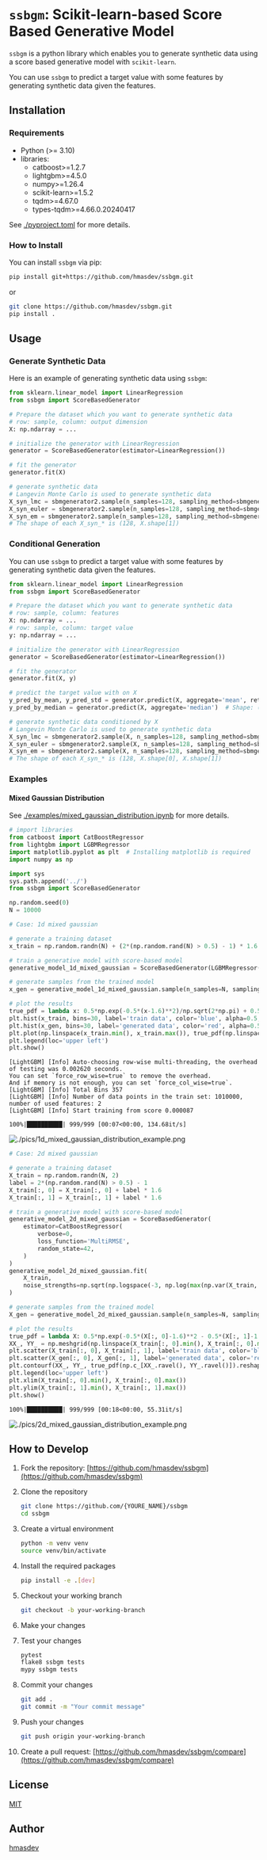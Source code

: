 # `ssbgm`: Scikit-learn-based Score Based Generative Model

`ssbgm` is a python library which enables you to generate synthetic data using a score based generative model with `scikit-learn`.

You can use `ssbgm` to predict a target value with some features by generating synthetic data given the features.

## Installation

### Requirements

- Python (>= 3.10)
- libraries:
  - catboost>=1.2.7
  - lightgbm>=4.5.0
  - numpy>=1.26.4
  - scikit-learn>=1.5.2
  - tqdm>=4.67.0
  - types-tqdm>=4.66.0.20240417

See [./pyproject.toml](./pyproject.toml) for more details.

### How to Install

You can install `ssbgm` via pip:

```bash
pip install git+https://github.com/hmasdev/ssbgm.git
```

or

```bash
git clone https://github.com/hmasdev/ssbgm.git
pip install .
```

## Usage

### Generate Synthetic Data

Here is an example of generating synthetic data using `ssbgm`:

```python
from sklearn.linear_model import LinearRegression
from ssbgm import ScoreBasedGenerator

# Prepare the dataset which you want to generate synthetic data
# row: sample, column: output dimension
X: np.ndarray = ...

# initialize the generator with LinearRegression
generator = ScoreBasedGenerator(estimator=LinearRegression())

# fit the generator
generator.fit(X)

# generate synthetic data
# Langevin Monte Carlo is used to generate synthetic data
X_syn_lmc = sbmgenerator2.sample(n_samples=128, sampling_method=sbmgenerator2.SamplingMethod.LANGEVIN_MONTECARLO, alpha=0.2, n_warmup=1000).squeeze()
X_syn_euler = sbmgenerator2.sample(n_samples=128, sampling_method=sbmgenerator2.SamplingMethod.EULER).squeeze()
X_syn_em = sbmgenerator2.sample(n_samples=128, sampling_method=sbmgenerator2.SamplingMethod.EULER_MARUYAMA).squeeze()
# The shape of each X_syn_* is (128, X.shape[1])
```

### Conditional Generation

You can use `ssbgm` to predict a target value with some features by generating synthetic data given the features.

```python
from sklearn.linear_model import LinearRegression
from ssbgm import ScoreBasedGenerator

# Prepare the dataset which you want to generate synthetic data
# row: sample, column: features
X: np.ndarray = ...
# row: sample, column: target value
y: np.ndarray = ...

# initialize the generator with LinearRegression
generator = ScoreBasedGenerator(estimator=LinearRegression())

# fit the generator
generator.fit(X, y)

# predict the target value with on X
y_pred_by_mean, y_pred_std = generator.predict(X, aggregate='mean', return_std=True)  # Shape: (X.shape[0], y.shape[1]), (X.shape[0], y.shape[1])
y_pred_by_median = generator.predict(X, aggregate='median')  # Shape: (X.shape[0], y.shape[1])

# generate synthetic data conditioned by X
# Langevin Monte Carlo is used to generate synthetic data
X_syn_lmc = sbmgenerator2.sample(X, n_samples=128, sampling_method=sbmgenerator2.SamplingMethod.LANGEVIN_MONTECARLO, alpha=0.2, n_warmup=1000).squeeze()
X_syn_euler = sbmgenerator2.sample(X, n_samples=128, sampling_method=sbmgenerator2.SamplingMethod.EULER).squeeze()
X_syn_em = sbmgenerator2.sample(X, n_samples=128, sampling_method=sbmgenerator2.SamplingMethod.EULER_MARUYAMA).squeeze()
# The shape of each X_syn_* is (128, X.shape[0], X.shape[1])
```

### Examples

#### Mixed Gaussian Distribution

See [./examples/mixed_gaussian_distribution.ipynb](./examples/mixed_gaussian_distribution.ipynb) for more details.

```python
# import libraries
from catboost import CatBoostRegressor
from lightgbm import LGBMRegressor
import matplotlib.pyplot as plt  # Installing matplotlib is required
import numpy as np

import sys
sys.path.append('../')
from ssbgm import ScoreBasedGenerator

np.random.seed(0)
N = 10000
```

```python
# Case: 1d mixed gaussian

# generate a training dataset
x_train = np.random.randn(N) + (2*(np.random.rand(N) > 0.5) - 1) * 1.6

# train a generative model with score-based model
generative_model_1d_mixed_gaussian = ScoreBasedGenerator(LGBMRegressor(random_state=42)).fit(x_train, noise_strengths=np.sqrt(np.logspace(-3, np.log(x_train.var()), 101)))

# generate samples from the trained model
x_gen = generative_model_1d_mixed_gaussian.sample(n_samples=N, sampling_method=ScoreBasedGenerator.SamplingMethod.EULER).squeeze()

# plot the results
true_pdf = lambda x: 0.5*np.exp(-0.5*(x-1.6)**2)/np.sqrt(2*np.pi) + 0.5*np.exp(-0.5*(x+1.6)**2)/np.sqrt(2*np.pi)
plt.hist(x_train, bins=30, label='train data', color='blue', alpha=0.5, density=True)
plt.hist(x_gen, bins=30, label='generated data', color='red', alpha=0.5, density=True)
plt.plot(np.linspace(x_train.min(), x_train.max()), true_pdf(np.linspace(x_train.min(), x_train.max())), 'k-', label='true pdf')
plt.legend(loc='upper left')
plt.show()
```

    [LightGBM] [Info] Auto-choosing row-wise multi-threading, the overhead of testing was 0.002620 seconds.
    You can set `force_row_wise=true` to remove the overhead.
    And if memory is not enough, you can set `force_col_wise=true`.
    [LightGBM] [Info] Total Bins 357
    [LightGBM] [Info] Number of data points in the train set: 1010000, number of used features: 2
    [LightGBM] [Info] Start training from score 0.000087

    100%|██████████| 999/999 [00:07<00:00, 134.68it/s]

![./pics/1d_mixed_gaussian_distribution_example.png](./pics/1d_mixed_gaussian_distribution_example.png)

```python
# Case: 2d mixed gaussian

# generate a training dataset
X_train = np.random.randn(N, 2)
label = 2*(np.random.rand(N) > 0.5) - 1
X_train[:, 0] = X_train[:, 0] + label * 1.6
X_train[:, 1] = X_train[:, 1] + label * 1.6

# train a generative model with score-based model
generative_model_2d_mixed_gaussian = ScoreBasedGenerator(
    estimator=CatBoostRegressor(
        verbose=0,
        loss_function='MultiRMSE',
        random_state=42,
    )
)
generative_model_2d_mixed_gaussian.fit(
    X_train,
    noise_strengths=np.sqrt(np.logspace(-3, np.log(max(np.var(X_train, axis=0))), 11)),
)

# generate samples from the trained model
X_gen = generative_model_2d_mixed_gaussian.sample(n_samples=N, sampling_method=ScoreBasedGenerator.SamplingMethod.EULER).squeeze()

# plot the results
true_pdf = lambda X: 0.5*np.exp(-0.5*(X[:, 0]-1.6)**2 - 0.5*(X[:, 1]-1.6)**2)/2/np.pi + 0.5*np.exp(-0.5*(X[:, 0]+1.6)**2 - 0.5*(X[:, 1]+1.6)**2)/2/np.pi
XX_, YY_ = np.meshgrid(np.linspace(X_train[:, 0].min(), X_train[:, 0].max()), np.linspace(X_train[:, 1].min(), X_train[:, 1].max()))
plt.scatter(X_train[:, 0], X_train[:, 1], label='train data', color='blue', alpha=0.2, marker='x')
plt.scatter(X_gen[:, 0], X_gen[:, 1], label='generated data', color='red', alpha=0.2, marker='o')
plt.contourf(XX_, YY_, true_pdf(np.c_[XX_.ravel(), YY_.ravel()]).reshape(XX_.shape), alpha=0.5)
plt.legend(loc='upper left')
plt.xlim(X_train[:, 0].min(), X_train[:, 0].max())
plt.ylim(X_train[:, 1].min(), X_train[:, 1].max())
plt.show()
```

    100%|██████████| 999/999 [00:18<00:00, 55.31it/s]

![./pics/2d_mixed_gaussian_distribution_example.png](./pics/2d_mixed_gaussian_distribution_example.png)

## How to Develop

1. Fork the repository: [https://github.com/hmasdev/ssbgm](https://github.com/hmasdev/ssbgm)
2. Clone the repository

   ```bash
   git clone https://github.com/{YOURE_NAME}/ssbgm
   cd ssbgm
   ```

3. Create a virtual environment

   ```bash
   python -m venv venv
   source venv/bin/activate
   ```

4. Install the required packages

   ```bash
   pip install -e .[dev]
   ```

5. Checkout your working branch

   ```bash
   git checkout -b your-working-branch
   ```

6. Make your changes

7. Test your changes

   ```bash
   pytest
   flake8 ssbgm tests
   mypy ssbgm tests
   ```

8. Commit your changes

   ```bash
   git add .
   git commit -m "Your commit message"
   ```

9. Push your changes

   ```bash
   git push origin your-working-branch
   ```

10. Create a pull request: [https://github.com/hmasdev/ssbgm/compare](https://github.com/hmasdev/ssbgm/compare)

## License

[MIT](./LICENSE)

## Author

[hmasdev](https://github.com/hmasdev)
